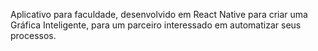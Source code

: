 Aplicativo para faculdade, desenvolvido em React Native para criar uma Gráfica Inteligente, para um parceiro interessado em automatizar seus processos.
